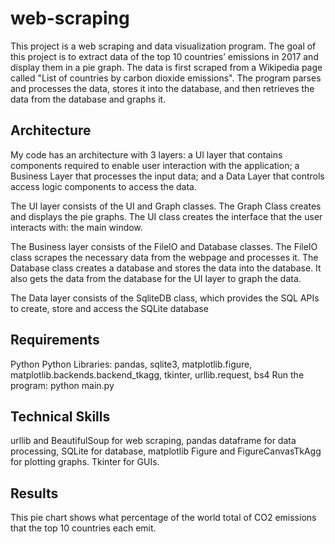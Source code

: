 # web-scraping

This project is a web scraping and data visualization program. The goal of this project is to extract data of the top 10 countries’ emissions in 2017 and display them in a pie graph. The data is first scraped from a Wikipedia page called "List of countries by carbon dioxide emissions". The program parses and processes the data, stores it into the database, and then retrieves the data from the database and graphs it.

## Architecture

My code has an architecture with 3 layers: a UI layer that contains components required to enable user interaction with the application; a Business Layer that processes the input data; and a Data Layer that controls access logic components to access the data.




The UI layer consists of the UI and Graph classes. The Graph Class creates and displays  the pie graphs. The UI class creates the interface that the user interacts with: the main window.

The Business layer consists of the FileIO and Database classes. The FileIO class scrapes the necessary data from the webpage and processes it. The Database class creates a database and stores the data into the database. It also gets the data from the database for the UI layer to graph the data.

The Data layer consists of the SqliteDB class, which provides the SQL APIs to create, store and access the SQLite database 

## Requirements

Python
Python Libraries: pandas, sqlite3, matplotlib.figure, matplotlib.backends.backend_tkagg, tkinter, urllib.request, bs4
Run the program: python main.py

## Technical Skills

urllib and BeautifulSoup for web scraping, pandas dataframe for data processing, SQLite for database, matplotlib  Figure and FigureCanvasTkAgg for plotting graphs. Tkinter for GUIs.

## Results



This pie chart shows what percentage of the world total of CO2 emissions that the top 10 countries each emit.
